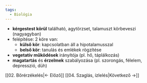 ```yaml
---
tags:
  - Biológia
---
```


- **kérgestest körül** található, agytörzset, talamuszt körbeveszi (nagyagyban)
- felépítése: 2 köre van:
	- **külső kör**: kapcsolatban áll a hipotalamusszal
	- **belső kör**: tanulás és emlékek rögzítése
- **vegetatív működések** irányítója (pl. hő, táplálkozás)
- **magatartás** és **érzelmek** szabályozása (pl. szorongás, félelem, depresszió, düh)

[[02. Bőrérzékelés|← Előző]]
[[04. Szaglás, ízlelés|Következő →]]